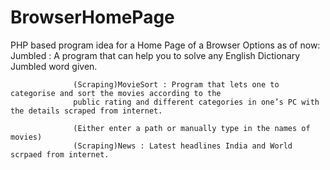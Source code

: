 # BrowserHomePage
PHP based program idea for a Home Page of a Browser
 Options as of now: 
                  Jumbled : A program that can help you to solve any English Dictionary Jumbled word given.
                  
                  (Scraping)MovieSort : Program that lets one to categorise and sort the movies according to the
                  public rating and different categories in one’s PC with the details scraped from internet.
                  
                  (Either enter a path or manually type in the names of movies)
                  (Scraping)News : Latest headlines India and World scrpaed from internet.
                  
                  
